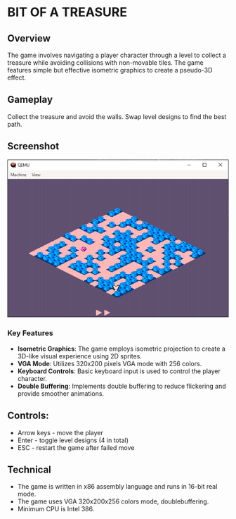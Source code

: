 # BIT OF A TREASURE

## Overview
The game involves navigating a player character through a level to collect a treasure while avoiding collisions with non-movable tiles. The game features simple but effective isometric graphics to create a pseudo-3D effect.

## Gameplay
Collect the treasure and avoid the walls. Swap level designs to find the best path.

## Screenshot

![Game Screenshot](game6.PNG)

### Key Features
- **Isometric Graphics**: The game employs isometric projection to create a 3D-like visual experience using 2D sprites.
- **VGA Mode**: Utilizes 320x200 pixels VGA mode with 256 colors.
- **Keyboard Controls**: Basic keyboard input is used to control the player character.
- **Double Buffering**: Implements double buffering to reduce flickering and provide smoother animations.


## Controls: 
- Arrow keys - move the player
- Enter - toggle level designs (4 in total)
- ESC - restart the game after failed move

## Technical
- The game is written in x86 assembly language and runs in 16-bit real mode.
- The game uses VGA 320x200x256 colors mode, doublebuffering.
- Minimum CPU is Intel 386.
